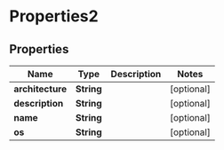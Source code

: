 

# Properties2


## Properties

| Name | Type | Description | Notes |
|------------ | ------------- | ------------- | -------------|
|**architecture** | **String** |  |  [optional] |
|**description** | **String** |  |  [optional] |
|**name** | **String** |  |  [optional] |
|**os** | **String** |  |  [optional] |



